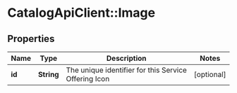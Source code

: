 # CatalogApiClient::Image

## Properties
Name | Type | Description | Notes
------------ | ------------- | ------------- | -------------
**id** | **String** | The unique identifier for this Service Offering Icon | [optional] 


